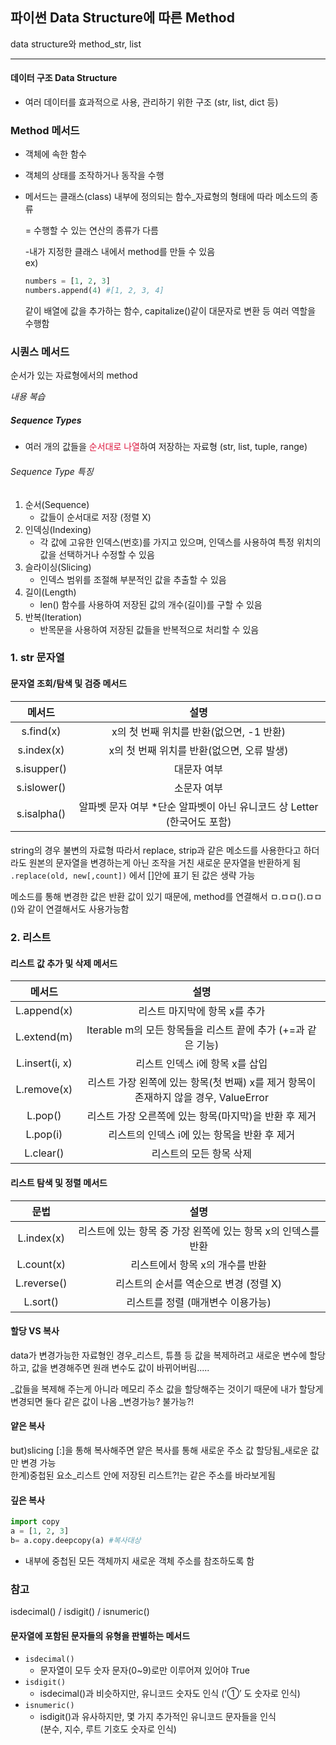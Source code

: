 ## 파이썬 Data Structure에 따른 Method
data structure와 method_str, list

---
#### 데이터 구조 Data Structure  
- 여러 데이터를 효과적으로 사용, 관리하기 위한 구조 (str, list, dict 등)

### Method 메서드  
- 객체에 속한 함수  
- 객체의 상태를 조작하거나 동작을 수행  
- 메서드는 클래스(class) 내부에 정의되는 함수_자료형의 형태에 따라 메소드의 종류   
  
  =  수행할 수 있는 연산의 종류가 다름   
  
  -내가 지정한 클래스 내에서 method를 만들 수 있음   
  ex) 
  ```python
  numbers = [1, 2, 3]  
  numbers.append(4) #[1, 2, 3, 4]  
  ```
  같이 배열에 값을 추가하는 함수, capitalize()같이 대문자로 변환 등 여러 역할을 수행함

### 시퀀스 메서드  
순서가 있는 자료형에서의 method  

*내용 복습*
##### Sequence Types
- 여러 개의 값들을 <span style='color:crimson;'>순서대로 나열</span>하여 저장하는 자료형
(str, list, tuple, range)

###### Sequence Type 특징
1. 순서(Sequence)
    - 값들이 순서대로 저장 (정렬 X)
2. 인덱싱(Indexing)
    - 각 값에 고유한 인덱스(번호)를 가지고 있으며, 인덱스를 사용하여 특정 위치의 값을 선택하거나 수정할 수 있음
3. 슬라이싱(Slicing)
    - 인덱스 범위를 조절해 부분적인 값을 추출할 수 있음
4. 길이(Length)
    - len() 함수를 사용하여 저장된 값의 개수(길이)를 구할 수 있음
5. 반복(Iteration)
    - 반목문을 사용하여 저장된 값들을 반복적으로 처리할 수 있음
### 1. str 문자열
#### 문자열 조회/탐색 및 검증 메서드  
|        메서드      	|                                         설명                                        	|
|:------------------:	|:-----------------------------------------------------------------------------------:	|
|      s.find(x)     	|     x의   첫 번째 위치를 반환(없으면, -1 반환)                                  	|
|      s.index(x)    	|     x의   첫 번째 위치를 반환(없으면, 오류 발생)                                  	|
|     s.isupper()    	|     대문자 여부                                                                     	|
|     s.islower()    	|     소문자 여부                                                                   	|
|     s.isalpha()    	|     알파벳 문자 여부      *단순 알파벳이 아닌 유니코드 상 Letter (한국어도 포함)    	|

####
string의 경우 불변의 자료형
따라서 replace, strip과 같은 메소드를 사용한다고 하더라도 원본의 문자열을 변경하는게 아닌 조작을 거친 새로운 문자열을 반환하게 됨
`.replace(old, new[,count])` 에서 []안에 표기 된 값은 생략 가능

메소드를 통해 변경한 값은 반환 값이 있기 때문에, method를 연결해서 ㅁ.ㅁㅁ().ㅁㅁ()와 같이 연결해서도 사용가능함

### 2. 리스트

#### 리스트 값 추가 및 삭제 메서드
|          메서드         	|                                                   설명                                                  	|
|:-----------------------:	|:-------------------------------------------------------------------------------------------------------:	|
|        L.append(x)      	|     리스트   마지막에 항목 x를   추가                                                                   	|
|        L.extend(m)      	|     Iterable m의   모든 항목들을 리스트 끝에 추가 (+=과   같은 기능)                                    	|
|     L.insert(i,   x)    	|     리스트   인덱스 i에 항목 x를 삽입                                                                   	|
|        L.remove(x)      	|     리스트   가장 왼쪽에 있는 항목(첫 번째)   x를   제거     항목이 존재하지 않을 경우,   ValueError    	|
|          L.pop()        	|     리스트   가장 오른쪽에 있는 항목(마지막)을   반환 후 제거                                           	|
|         L.pop(i)        	|     리스트의 인덱스 i에   있는 항목을 반환 후 제거                                                      	|
|         L.clear()       	|     리스트의 모든 항목 삭제                                                                             	|
#### 리스트 탐색 및 정렬 메서드
|               문법              	|                                   설명                                 	|
|:-------------------------------:	|:----------------------------------------------------------------------:	|
|     L.index(x)    	|     리스트에   있는 항목 중 가장 왼쪽에 있는 항목 x의 인덱스를 반환    	|
|            L.count(x)           	|     리스트에서 항목   x의 개수를 반환                                  	|
|            L.reverse()          	|     리스트의 순서를 역순으로 변경 (정렬 X)|
|             L.sort()            	|     리스트를 정렬 (매개변수   이용가능)                                	|
#### 할당 VS 복사
data가 변경가능한 자료형인 경우_리스트, 튜플 등
값을 복제하려고 새로운 변수에 할당하고, 값을 변경해주면 원래 변수도 값이 바뀌어버림.....

_값들을 복제해 주는게 아니라 
메모리 주소 값을 할당해주는 것이기 때문에 내가 할당게 변경되면 둘다 같은 값이 나옴
_변경가능? 불가능?!

#### 얕은 복사   
but)slicing [:]을 통해 복사해주면 얕은 복사를 통해 새로운 주소 값 할당됨_새로운 값만 변경 가능  
한계)중첩된 요소_리스트 안에 저장된 리스트?!는 같은 주소를 바라보게됨  

#### 깊은 복사  
```python
import copy   
a = [1, 2, 3] 
b= a.copy.deepcopy(a) #복사대상
```
- 내부에 중첩된 모든 객체까지 새로운 객체 주소를 참조하도록 함

### 참고
isdecimal() / isdigit() / isnumeric()
#### 문자열에 포함된 문자들의 유형을 판별하는 메서드
- `isdecimal()`
    - 문자열이 모두 숫자 문자(0~9)로만 이루어져 있어야 True
- `isdigit()`
    - isdecimal()과 비슷하지만, 유니코드 숫자도 인식 ('①’ 도 숫자로 인식)
- `isnumeric()`
    - isdigit()과 유사하지만, 몇 가지 추가적인 유니코드 문자들을 인식 <br>(분수, 지수, 루트 기호도 숫자로 인식)
